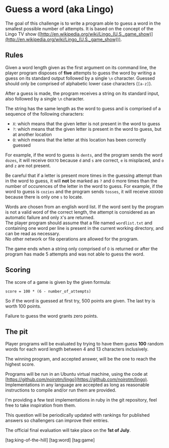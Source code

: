 # Guess a word (aka Lingo) #

The goal of this challenge is to write a program able to guess a word in the smallest possible number of attempts.
It is based on the concept of the Lingo TV show ([http://en.wikipedia.org/wiki/Lingo_(U.S._game_show)](http://en.wikipedia.org/wiki/Lingo_(U.S._game_show))).

## Rules ##

Given a word length given as the first argument on its command line, the player program disposes of **five** attempts to guess the word by writing a guess on its standard output followed by a single `\n` character. Guessed should only be comprised of alphabetic lower case characters (`[a-z]`).

After a guess is made, the program receives a string on its standard input, also followed by a single `\n` character.

The string has the same length as the word to guess and is comprised of a sequence of the following characters:

- `X`: which means that the given letter is not present in the word to guess
- `?`: which means that the given letter is present in the word to guess, but at another location
- `O`: which means that the letter at this location has been correctly guessed

For example, if the word to guess is `dents`, and the program sends the word `dozes`, it will receive `OXX?O` because `d` and `s` are correct, `e` is misplaced, and `o` and `z` are not present.

Be careful that if a letter is present more times in the guessing attempt than in the word to guess, it will **not** be marked as `?` and `O` more times than the number of occurences of the letter in the word to guess.
For example, if the word to guess is `cozies` and the program sends `tosses`, it will receive `XOXXOO` because there is only one `s` to locate.

Words are chosen from an english word list. If the word sent by the program is not a valid word of the correct length, the attempt is considered as an automatic failure and only `X`'s are returned.  
The player program should assume that a file named `wordlist.txt` and containing one word per line is present in the current working directory, and can be read as necessary.  
No other network or file operations are allowed for the program.

The game ends when a string only comprised of `O` is returned or after the program has made 5 attempts and was not able to guess the word.

## Scoring ##

The score of a game is given by the given formula:

    score = 100 * (6 - number_of_attempts)

So if the word is guessed at first try, 500 points are given. The last try is worth 100 points.

Failure to guess the word grants zero points.

## The pit ##

Player programs will be evaluated by trying to have them guess **100** random words for each word length between 4 and 13 characters inclusively.

The winning program, and accepted answer, will be the one to reach the highest score.

Programs will be run in an Ubuntu virtual machine, using the code at [https://github.com/noirotm/lingo](https://github.com/noirotm/lingo). Implementations in any language are accepted as long as reasonable instructions to compile and/or run them are provided.

I'm providing a few test implementations in ruby in the git repository, feel free to take inspiration from them.

This question will be periodically updated with rankings for published answers so challengers can improve their entries.

The official final evaluation will take place on the **1st of July**.

[tag:king-of-the-hill] [tag:word] [tag:game]